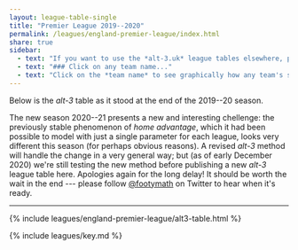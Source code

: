 ```yaml
---
layout: league-table-single
title: "Premier League 2019--2020"
permalink: /leagues/england-premier-league/index.html
share: true
sidebar:
  - text: "If you want to use the *alt-3.uk* league tables elsewhere, please be sure to read the [License and Disclaimer](/about/license) page first."
  - text: "### Click on any team name..."
  - text: "Click on the *team name* to see graphically how any team's schedule strength evolves through the season."
---
```


Below is the _alt-3_ table as it stood at the end of the 2019--20 season. 

The new season 2020--21 presents a new and interesting chellenge: the previously stable phenomenon of _home advantage_, which it had been possible to model with just a single parameter for each league, looks very different this season (for perhaps obvious reasons). A revised _alt-3_ method will handle the change in a very general way; but (as of early December 2020) we're still testing the new method before publishing a new _alt-3_ league table here.  Apologies again for the long delay!  It should be worth the wait in the end --- please follow [@footymath](https://twitter.com/footymath) on Twitter to hear when it's ready.

-----

<!-- This page will normally be updated at 14:40, 17:10 and 19:40 (London time) on Saturdays, at 14:10, 16:10 and 18:40 on Sundays, and at 20:10 and 22:25 on weekdays. -->

{% include leagues/england-premier-league/alt3-table.html %}

{% include leagues/key.md %}








